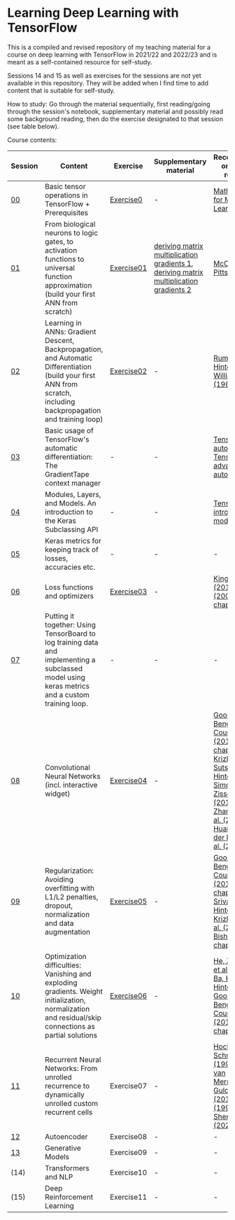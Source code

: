# Learning Deep Learning with TensorFlow

This is a compiled and revised repository of my teaching material for a course on deep learning with TensorFlow in 2021/22 and 2022/23 and is meant as a self-contained resource for self-study. 

Sessions 14 and 15 as well as exercises for the sessions are not yet available in this repository. They will be added when I find time to add content that is suitable for self-study.

How to study:
Go through the material sequentially, first reading/going through the session's notebook, supplementary material and possibly read some background reading, then do the exercise designated to that session (see table below).

Course contents:

|     Session     |    Content                             |              Exercise                 | Supplementary material |     Recommended or seminal readings |
|-----------------|----------------------------------------|---------------------------------------|------------------------|------------------------------------|
|   [00](https://github.com/Spinkk/Teaching-TensorFlow/blob/main/00.ipynb)            |    Basic tensor operations in TensorFlow + Prerequisites|               [Exercise0](https://github.com/Spinkk/Teaching-TensorFlow/blob/main/Exercise0.ipynb)               |    -   |   [Mathematics for Machine Learning book](https://mml-book.github.io/book/mml-book.pdf)|
|   [01](https://github.com/Spinkk/Teaching-TensorFlow/blob/main/01.ipynb)            |    From biological neurons to logic gates, to activation functions to universal function approximation (build your first ANN from scratch)                            |                 [Exercise01](https://github.com/Spinkk/Teaching-TensorFlow/blob/main/Exercise01.ipynb)                      |  [deriving matrix multiplication gradients 1](https://github.com/Spinkk/Teaching-TensorFlow/blob/main/02_matmul_derivative_1.pdf), [deriving matrix multiplication gradients 2](https://github.com/Spinkk/Teaching-TensorFlow/blob/main/02_matmul_derivative_2.pdf)  | [McCulloch & Pitts (1943)](https://link.springer.com/article/10.1007/bf02478259) |
|   [02](https://github.com/Spinkk/Teaching-TensorFlow/blob/main/02.ipynb)            |   Learning in ANNs: Gradient Descent, Backpropagation, and Automatic Differentiation (build your first ANN from scratch, including backpropagation and training loop)                                |                [Exercise02](https://github.com/Spinkk/Teaching-TensorFlow/blob/main/Exercise02.ipynb)                       | - |  [Rumelhart, Hinton & Williams (1986)](https://apps.dtic.mil/dtic/tr/fulltext/u2/a164453.pdf) |
|   [03](https://github.com/Spinkk/Teaching-TensorFlow/blob/main/03.ipynb)            |       Basic usage of TensorFlow's automatic differentiation: The GradientTape context manager                      |            -                           | - |  [TensorFlow's autodiff guide](https://www.tensorflow.org/guide/autodiff), [TensorFlow's advanced autodiff guide](https://www.tensorflow.org/guide/advanced_autodiff) |
|   [04](https://github.com/Spinkk/Teaching-TensorFlow/blob/main/04.ipynb)            |       Modules, Layers, and Models. An introduction to the Keras Subclassing API                |  -  | -  | [TensorFlow's intro to modules](https://www.tensorflow.org/guide/intro_to_modules) |
|    [05](https://github.com/Spinkk/Teaching-TensorFlow/blob/main/05.ipynb)            |    Keras metrics for keeping track of losses, accuracies etc.              |     -          |   -   | - |
|    [06](https://github.com/Spinkk/Teaching-TensorFlow/blob/main/06.ipynb)            |      Loss functions and optimizers           |       [Exercise03](https://github.com/Spinkk/Teaching-TensorFlow/blob/main/Exercise03.ipynb)        |  -  | [Kingma & Ba (2015)](https://arxiv.org/abs/1412.6980), [Bishop (2006), chapters 3+4](https://github.com/peteflorence/MachineLearning6.867/blob/master/Bishop/Bishop%20-%20Pattern%20Recognition%20and%20Machine%20Learning.pdf) |
|    [07](https://github.com/Spinkk/Teaching-TensorFlow/blob/main/07.ipynb)            |      Putting it together: Using TensorBoard to log training data and implementing a subclassed model using keras metrics and a custom training loop.           |       -        |   -  | - |
|    [08](https://github.com/Spinkk/Teaching-TensorFlow/blob/main/08.ipynb)            |     Convolutional Neural Networks (incl. interactive widget)           |       [Exercise04](https://github.com/Spinkk/Teaching-TensorFlow/blob/main/Exercise04.ipynb)        |   -   | [Goodfellow, Bengio & Courville (2016), chapter 9](https://www.deeplearningbook.org/contents/convnets.html), [Krizhevsky, Sutskever & Hinton (2012)](https://proceedings.neurips.cc/paper_files/paper/2012/file/c399862d3b9d6b76c8436e924a68c45b-Paper.pdf), [Simonyan & Zisserman (2014)](https://arxiv.org/abs/1409.1556), [He, Zhang, Ren et al. (2015)](https://arxiv.org/abs/1512.03385), [Huang, Liu, van der Maaten et al. (2017)](https://arxiv.org/abs/1608.06993) |
|    [09](https://github.com/Spinkk/Teaching-TensorFlow/blob/main/09.ipynb)            |     Regularization: Avoiding overfitting with L1/L2 penalties, dropout, normalization and data augmentation           |       [Exercise05](https://github.com/Spinkk/Teaching-TensorFlow/blob/main/Exercise05.ipynb)        |    -     | [Goodfellow, Bengio & Courville (2016), chapter 9](https://www.deeplearningbook.org/contents/regularization.html), [Srivastava, Hinton, Krizhevsky et al. (2014)](https://www.cs.toronto.edu/~hinton/absps/JMLRdropout.pdf), [Bishop (2006), chapter 5.5](https://github.com/peteflorence/MachineLearning6.867/blob/master/Bishop/Bishop%20-%20Pattern%20Recognition%20and%20Machine%20Learning.pdf)|
|    [10](https://github.com/Spinkk/Teaching-TensorFlow/blob/main/10.ipynb)            |     Optimization difficulties: Vanishing and exploding gradients. Weight initialization, normalization and residual/skip connections as partial solutions           |       [Exercise06](https://github.com/Spinkk/Teaching-TensorFlow/blob/main/Exercise06.ipynb)        |    -     | [He, Zhang, Ren et al. (2015)](https://arxiv.org/abs/1512.03385), [Ba, Kiros & Hinton (2016)](https://arxiv.org/abs/1607.06450), [Goodfellow, Bengio & Courville (2016), chapter 8](https://www.deeplearningbook.org/contents/optimization.html)  |
|    [11](https://github.com/Spinkk/Teaching-TensorFlow/blob/main/11.ipynb)            |     Recurrent Neural Networks: From unrolled recurrence to dynamically unrolled custom recurrent cells           |       Exercise07        |     -     | [Hochreiter & Schmidhuber (1997)](https://www.bioinf.jku.at/publications/older/2604.pdf), [Cho, van Merrienboer & Gulcehre (2014)](https://arxiv.org/abs/1406.1078v3), [Elman (1990)](https://doi.org/10.1016/0364-0213(90)90002-E), [Sherstinsky (2020)](https://sci-hub.se/10.1016/j.physd.2019.132306)|
|    [12](https://github.com/Spinkk/Teaching-TensorFlow/blob/main/12.ipynb)            |     Autoencoder           |       Exercise08        |     -     | - |
|    [13](https://github.com/Spinkk/Teaching-TensorFlow/blob/main/13.ipynb)            |     Generative Models           |       Exercise09        |    -      | - |
|    (14)            |     Transformers and NLP           |       Exercise10        |    -       | - |
|    (15)            |     Deep Reinforcement Learning           |       Exercise11        |   -     | - |
